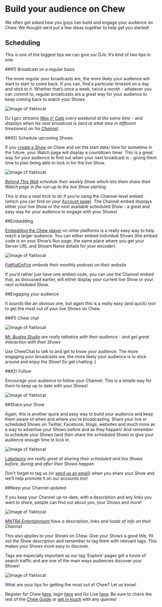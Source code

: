 # Build your audience on Chew

We often get asked how you guys can build and engage your audience on Chew. We thought we’d put a few ideas together to help get you started! 

## Scheduling

This is one of the biggest tips we can give our DJs. It’s kind of two tips in one: 

###1) Broadcast on a regular basis

The more regular your broadcasts are, the more likely your audience will start to start to come back. If you can, find a particular timeslot on a day and stick to it. Whether that’s once a week, twice a month - whatever you can commit to, regular broadcasts are a great way for your audience to keep coming back to watch your Shows. 

![Image of Yaktocat](https://raw.githubusercontent.com/chewcode/Guide/master/using_chew/WnC.png)

_DJ Lgcc streams [Wax n’ Cats](http://chew.tv/waxncats) every weekend at the same time - and displays when his next broadcast is (and at what time in different timezones) on his [Channel](http://chew.tv/waxncats/about)_

###2) Schedule upcoming Shows

If you [create a Show](http://staging.chew.tv/account/show/new) on Chew and set the start date/ time for sometime in the future, your Watch page will display a countdown timer. This is a great way for your audience to find out when your next broadcast is - giving them time to plan being able to lock in for the live Show. 

![Image of Yaktocat](https://raw.githubusercontent.com/chewcode/Guide/master/using_chew/BTW.png)

_[Behind This Wall](http://chew.tv/btwldn) schedule their weekly Show which lets them share their Watch page in the run-up to the live Show starting_

This is also a neat trick to do if you’re using the Channel-level embed (which you can find on your [Account page](http://chew.tv/account)). The Channel embed displays either your live Show or the next available scheduled Show - a great and easy way for your audience to engage with your Shows! 

##Embedding

[Embedding the Chew player](using_chew/embedding_the_chew_player) on other platforms is a really easy way to help reach a larger audience. You can either embed individual Shows (the embed code is on your Show’s Run page, the same place where you get your Server URL and Stream Name details for your encoder). 

![Image of Yaktocat](https://raw.githubusercontent.com/chewcode/Guide/master/using_chew/FKOF.png)

_[FatKidOnFire](http://chew.tv/fatkidonfire) embeds their monthly podcast on their website_

If you’d rather just have one embed code, you can use the Channel embed that, as discussed earlier, will either display your current live Show or your next scheduled Show. 

##Engaging your audience

It sounds like an obvious one, but again this is a really easy (and quick) tool to get the most out of your live Shows on Chew. 

###1) Chew chat

![Image of Yaktocat](https://raw.githubusercontent.com/chewcode/Guide/master/using_chew/bugle.png)

_[Mr. Bugles Studio](http://chew.tv/mr-bugles-studio/mr-bugles-studio-ft-the-aliens-badhabits-prime-dubage-flip) are really talkative with their audience - and get great interaction with their Shows_

Use ChewChat to talk to and get to know your audience. The more engaging your broadcasts are, the more likely your audience is to stick around and enjoy the Show! So get chatting :)

###2) Follow

Encourage your audience to follow your Channel. This is a simple way for them to keep up to date with your Shows!

![Image of Yaktocat](https://raw.githubusercontent.com/chewcode/Guide/master/using_chew/follow.png)

##Share your Show

Again, this is another quick and easy way to build your audience and keep them aware of when and where you’re broadcasting. Share your live or scheduled Shows on Twitter, Facebook, blogs, websites and much more as a way to advertise your Shows before and as they happen! And remember to schedule your Shows (and then share the scheduled Show) to give your audience enough time to lock in. 

![Image of Yaktocat](https://raw.githubusercontent.com/chewcode/Guide/master/using_chew/LW.png)

_[Labelworx](http://chew.tv/labelworx) are really great at sharing their scheduled and live Shows before, during and after their Shows happen_

Don’t forget to tag us (or [send us an email](mailto:support@chew.tv)) when you share your Show and we’ll help promote it on our accounts too!

##Keep your Channel updated

If you keep your Channel up-to-date, with a description and any links you want to share, people can find out about you, your Shows and more! 

![Image of Yaktocat](https://raw.githubusercontent.com/chewcode/Guide/master/using_chew/MNTRA2.png)

_[MNTRA Entertainment](http://chew.tv/mntra) have a description, links and loads of info on their Channel_

This also applies to your Shows on Chew. Give your Shows a good title, fill out the Show description and remember to tag them with relevant tags. This makes your Shows more easy to discover. 

Tags are especially important as our tag ‘Explore’ pages get a tonne of search traffic and are one of the main ways audiences discover your Shows! 

![Image of Yaktocat](https://raw.githubusercontent.com/chewcode/Guide/master/using_chew/Explore.png)

What are your tips for getting the most out of Chew? Let us know! 

Register for Chew [here](http://chew.tv/register), login [here](http://chew.tv/login) and Go Live [here](http://chew.tv/account/show/new). Be sure to check the rest of the [Chew Guide](http://chew.tv/guide) or [get in touch](mailto:support@chew.tv) with any queries!
